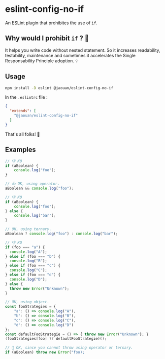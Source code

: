 # eslint-config-no-if
An ESLint plugin that prohibites the use of `if`.

## Why would I prohibit `if` ? 🤔
It helps you write code without nested statement. So it increases readability, testability, maintenance and sometimes it accelerates the Single Responsability Principle adoption. 💡

## Usage

```bash
npm install -D eslint @jaouan/eslint-config-no-if
```

In the `.eslintrc` file :
```json
{
  "extends": [
    "@jaouan/eslint-config-no-if"
  ]
}
```

That's all folks! 🎉

## Examples
```javascript
// 👎 KO
if (aBoolean) {
    console.log("foo");
}

// 👍 OK, using operator. 
aBoolean && console.log("foo");
```

```javascript
// 👎 KO
if (aBoolean) {
    console.log("foo");
} else {
    console.log("bar");
}

// OK, using ternary.
aBoolean ? console.log("foo") : console.log("bar");
```

```javascript
// 👎 KO
if (foo === "a") {
  console.log("A");
} else if (foo === "b") {
  console.log("B");
} else if (foo === "c") {
  console.log("C");
} else if (foo === "d") {
  console.log("D");
} else {
  throw new Error("Unknown");
}

// OK, using object.
const fooStrategies = {
    "a": () => console.log("A"),
    "b": () => console.log("B"),
    "c": () => console.log("C"),
    "d": () => console.log("D")
};
const defaultFooStrategie = () => { throw new Error("Unknown"); }
(fooStrategies[foo] ?? defaultFooStrategie)();
```

```javascript
// 🤷 OK, since you cannot throw using operator or ternary.
if (aBoolean) throw new Error("foo);
```
